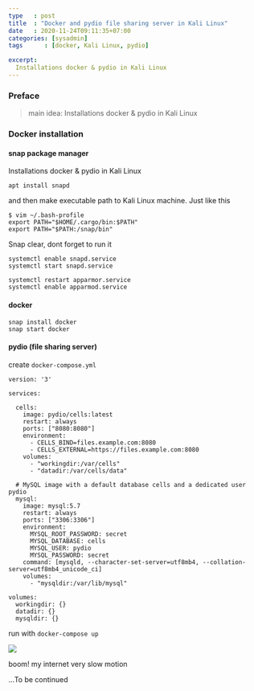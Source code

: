 ```yaml
---
type   : post
title  : "Docker and pydio file sharing server in Kali Linux"
date   : 2020-11-24T09:11:35+07:00
categories: [sysadmin]
tags      : [docker, Kali Linux, pydio]

excerpt:
  Installations docker & pydio in Kali Linux
---
```


### Preface
>main idea: Installations docker & pydio in Kali Linux

### Docker installation
#### snap package manager
Installations docker & pydio in Kali Linux

    apt install snapd

and then make executable path to Kali Linux machine. Just like this

    $ vim ~/.bash-profile
    export PATH="$HOME/.cargo/bin:$PATH"
    export PATH="$PATH:/snap/bin"

Snap clear, dont forget to run it

    systemctl enable snapd.service
    systemctl start snapd.service

    systemctl restart apparmor.service
    systemctl enable apparmod.service

#### docker
    snap install docker
    snap start docker

#### pydio (file sharing server)
create ```docker-compose.yml```

```
version: '3'

services:

  cells:
    image: pydio/cells:latest
    restart: always
    ports: ["8080:8080"]
    environment:
      - CELLS_BIND=files.example.com:8080
      - CELLS_EXTERNAL=https://files.example.com:8080
    volumes:
      - "workingdir:/var/cells"
      - "datadir:/var/cells/data"

  # MySQL image with a default database cells and a dedicated user pydio
  mysql:
    image: mysql:5.7
    restart: always
    ports: ["3306:3306"]
    environment:
      MYSQL_ROOT_PASSWORD: secret
      MYSQL_DATABASE: cells
      MYSQL_USER: pydio
      MYSQL_PASSWORD: secret
    command: [mysqld, --character-set-server=utf8mb4, --collation-server=utf8mb4_unicode_ci]
    volumes:
      - "mysqldir:/var/lib/mysql"

volumes:
  workingdir: {}
  datadir: {}
  mysqldir: {}
```

run with ```docker-compose up```

![](https://res.cloudinary.com/bimagv/image/upload/v1608792056/2020-11/2020-11-24-kali-linux-install-docker-using-snapcraft-and-install-pydio-file-sharing-server.png)

boom! my internet very slow motion

...To be continued
